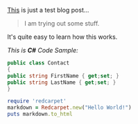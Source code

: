 
[This](http://contra.gr) is just a test blog post...

> I am trying out some stuff.

It's quite easy to learn how this works.

*This is **C#** Code Sample:*


```csharp
public class Contact
{ 
public string FirstName { get;set; }
public string LastName { get;set; }
}
```



```ruby
require 'redcarpet'
markdown = Redcarpet.new("Hello World!")
puts markdown.to_html
```